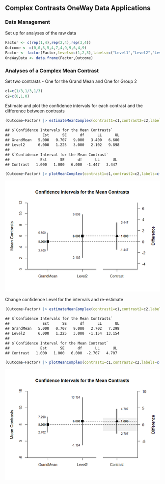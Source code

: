 
## Complex Contrasts OneWay Data Applications

### Data Management

Set up for analyses of the raw data

```r
Factor <- c(rep(1,4),rep(2,4),rep(3,4))
Outcome <- c(0,0,3,5,4,7,4,9,9,6,4,9)
Factor <- factor(Factor,levels=c(1,2,3),labels=c("Level1","Level2","Level3"))
OneWayData <- data.frame(Factor,Outcome)
```

### Analyses of a Complex Mean Contrast

Set two contrasts - One for the Grand Mean and One for Group 2

```r
c1=c(1/3,1/3,1/3)
c2=c(0,1,0)
```

Estimate and plot the confidence intervals for each contrast and the difference between contrasts

```r
(Outcome~Factor) |> estimateMeanComplex(contrast1=c1,contrast2=c2,labels=c("GrandMean","Level2"))
```

```
## $`Confidence Intervals for the Mean Contrasts`
##               Est      SE      df      LL      UL
## GrandMean   5.000   0.707   9.000   3.400   6.600
## Level2      6.000   1.225   3.000   2.102   9.898
## 
## $`Confidence Interval for the Mean Contrast`
##              Est      SE      df      LL      UL
## Contrast   1.000   1.000   6.000  -1.447   3.447
```

```r
(Outcome~Factor) |> plotMeanComplex(contrast1=c1,contrast2=c2,labels=c("GrandMean","Level2"))
```

![](figures/OneWay-ComplexA-1.png)<!-- -->

Change confidence Level for the intervals and re-estimate

```r
(Outcome~Factor) |> estimateMeanComplex(contrast1=c1,contrast2=c2,labels=c("GrandMean","Level2"),conf.level=.99)
```

```
## $`Confidence Intervals for the Mean Contrasts`
##               Est      SE      df      LL      UL
## GrandMean   5.000   0.707   9.000   2.702   7.298
## Level2      6.000   1.225   3.000  -1.154  13.154
## 
## $`Confidence Interval for the Mean Contrast`
##              Est      SE      df      LL      UL
## Contrast   1.000   1.000   6.000  -2.707   4.707
```

```r
(Outcome~Factor) |> plotMeanComplex(contrast1=c1,contrast2=c2,labels=c("GrandMean","Level2"),conf.level=.99,rope=c(-2,2))
```

![](figures/OneWay-ComplexB-1.png)<!-- -->
